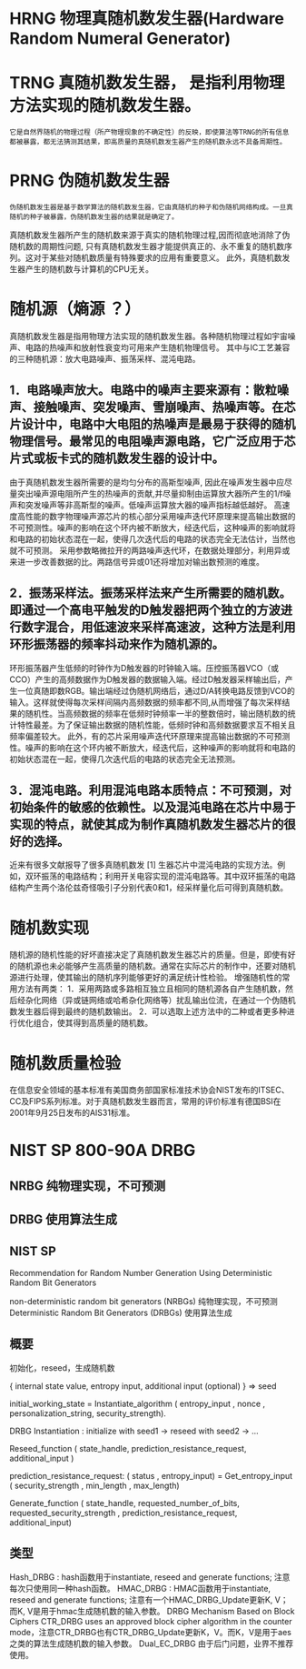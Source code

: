# HRNG 物理真随机数发生器(Hardware Random Numeral Generator)
# TRNG 真随机数发生器， 是指利用物理方法实现的随机数发生器。
    它是自然界随机的物理过程（所产物理现象的不确定性）的反映，即使算法等TRNG的所有信息都被暴露，都无法猜测其结果，即高质量的真随机数发生器产生的随机数永远不具备周期性。
# PRNG 伪随机数发生器  
    伪随机数发生器是基于数学算法的随机数发生器，它由真随机的种子和伪随机网络构成。一旦真随机的种子被暴露，伪随机数发生器的结果就是确定了。

真随机数发生器所产生的随机数来源于真实的随机物理过程,因而彻底地消除了伪随机数的周期性问题, 只有真随机数发生器才能提供真正的、永不重复的随机数序列。这对于某些对随机数质量有特殊要求的应用有重要意义。
此外，真随机数发生器产生的随机数与计算机的CPU无关。


# 随机源（熵源 ？）
真随机数发生器是指用物理方法实现的随机数发生器。各种随机物理过程如宇宙噪声、电路的热噪声和放射性衰变均可用来产生随机物理信号。
其中与IC工艺兼容的三种随机源：放大电路噪声、振荡采样、混沌电路。
## 1．电路噪声放大。电路中的噪声主要来源有：散粒噪声、接触噪声、突发噪声、雪崩噪声、热噪声等。在芯片设计中，电路中大电阻的热噪声是最易于获得的随机物理信号。最常见的电阻噪声源电路，它广泛应用于芯片式或板卡式的随机数发生器的设计中。
由于真随机数发生器所需要的是均匀分布的高斯型噪声, 因此在噪声发生器中应尽量突出噪声源电阻所产生的热噪声的贡献,并尽量抑制由运算放大器所产生的1/f噪声和突发噪声等非高斯型的噪声。低噪声运算放大器的噪声指标越低越好。
高速度高性能的数字物理噪声源芯片的核心部分采用噪声迭代环原理来提高输出数据的不可预测性。噪声的影响在这个环内被不断放大，经迭代后，这种噪声的影响就将和电路的初始状态混在一起，使得几次迭代后的电路的状态完全无法估计，当然也就不可预测。
采用参数略微拉开的两路噪声迭代环，在数据处理部分，利用异或来进一步改善数据的比。两路信号异或01还将增加对输出数预测的难度。
## 2．振荡采样法。振荡采样法来产生所需要的随机数。即通过一个高电平触发的D触发器把两个独立的方波进行数字混合，用低速波来采样高速波，这种方法是利用环形振荡器的频率抖动来作为随机源的。
环形振荡器产生低频的时钟作为D触发器的时钟输入端。压控振荡器VCO（或CCO）产生的高频数据作为D触发器的数据输入端。经过D触发器采样输出后，产生一位真随即数RGB。输出端经过伪随机网络后，通过D/A转换电路反馈到VCO的输入。这样就使得每次采样间隔内高频数据的频率都不同,从而增强了每次采样结果的随机性。当高频数据的频率在低频时钟频率一半的整数倍时，输出随机数的统计特性最差。为了保证输出数据的随机性能，低频时钟和高频数据要求互不相关且频率偏差较大。
此外，有的芯片采用噪声迭代环原理来提高输出数据的不可预测性。噪声的影响在这个环内被不断放大，经迭代后，这种噪声的影响就将和电路的初始状态混在一起，使得几次迭代后的电路的状态完全无法预测。
## 3．混沌电路。利用混沌电路本质特点：不可预测，对初始条件的敏感的依赖性。以及混沌电路在芯片中易于实现的特点，就使其成为制作真随机数发生器芯片的很好的选择。
近来有很多文献报导了很多真随机数发 [1]  生器芯片中混沌电路的实现方法。例如，双环振荡的电路结构；利用开关电容实现的混沌电路等。其中双环振荡的电路结构产生两个洛伦兹奇怪吸引子分别代表0和1，经采样量化后可得到真随机数。

# 随机数实现
随机源的随机性能的好坏直接决定了真随机数发生器芯片的质量。但是，即使有好的随机源也未必能够产生高质量的随机数。通常在实际芯片的制作中，还要对随机源进行处理，使其输出的随机序列能够更好的满足统计性检验。
增强随机性的常用方法有两类：
1．采用两路或多路相互独立且相同的随机源各自产生随机数，然后经杂化网络（异或链网络或哈希杂化网络等）扰乱输出位流，在通过一个伪随机数发生器后得到最终的随机数输出。
2．可以选取上述方法中的二种或者更多种进行优化组合，使其得到高质量的随机数。

# 随机数质量检验
在信息安全领域的基本标准有美国商务部国家标准技术协会NIST发布的ITSEC、CC及FIPS系列标准。对于真随机数发生器而言，常用的评价标准有德国BSI在2001年9月25日发布的AIS31标准。


# NIST SP 800-90A DRBG

## NRBG 纯物理实现，不可预测
## DRBG 使用算法生成

## NIST SP
Recommendation for Random Number Generation Using Deterministic Random Bit Generators

non-deterministic random bit generators (NRBGs) 纯物理实现，不可预测
Deterministic Random Bit Generators (DRBGs) 使用算法生成

## 概要
初始化，reseed，生成随机数

{ internal state value, entropy input, additional input (optional) } => seed

initial_working_state = Instantiate_algorithm ( entropy_input , nonce , personalization_string, security_strength).

DRBG Instantiation : initialize with seed1 -> reseed with seed2 -> ...

Reseed_function ( state_handle, prediction_resistance_request, additional_input )

prediction_resistance_request:  ( status , entropy_input) = Get_entropy_input ( security_strength , min_length , max_length)

Generate_function ( state_handle, requested_number_of_bits, requested_security_strength , prediction_resistance_request, additional_input)

## 类型
Hash_DRBG : hash函数用于instantiate, reseed and generate functions; 注意每次只使用同一种hash函数。
HMAC_DRBG : HMAC函数用于instantiate, reseed and generate functions; 注意有一个HMAC_DRBG_Update更新K, V；而K, V是用于hmac生成随机数的输入参数。
DRBG Mechanism Based on Block Ciphers
CTR_DRBG uses an approved block cipher algorithm in the counter mode，注意CTR_DRBG也有CTR_DRBG_Update更新K，V。而K，V是用于aes之类的算法生成随机数的输入参数。
Dual_EC_DRBG 由于后门问题，业界不推荐使用。


